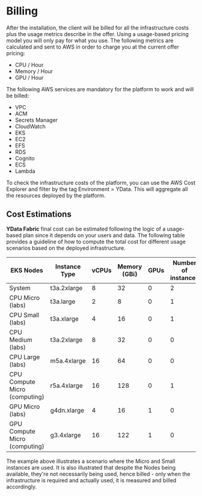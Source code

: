 # Billing

After the installation, the client will be billed for all the infrastructure costs plus the usage metrics describe in the offer.
Using a usage-based pricing model you will only pay for what you use.
The following metrics are calculated and sent to AWS in order to charge you at the current offer pricing:

- CPU / Hour
- Memory / Hour
- GPU / Hour

The following AWS services are mandatory for the platform to work and will be billed:

- VPC
- ACM
- Secrets Manager
- CloudWatch
- EKS
- EC2
- EFS
- RDS
- Cognito
- ECS
- Lambda

To check the infrastructure costs of the platform, you can use the AWS Cost Explorer and filter by the tag Environment = YData.
This will aggregate all the resources deployed by the platform.

## Cost Estimations

**YData Fabric** final cost can be estimated following the logic of a usage-based plan since it depends on your users and data. The following table provides
a guideline of how to compute the total cost for different usage scenarios based on the deployed infrastructure.

| EKS Nodes | Instance Type | vCPUs | Memory (GBi) | GPUs | Number of instances | % Usage/ CPU/Hour | % Usage/ Memory/Hour | % Usage/ GPU/Hour | Cost AWS/Hour | Cost AWS/Day | Cost YData/Hour | Cost YData/Day |
| --- | --- | --- | --- | --- | --- | --- | --- | --- | --- | --- | --- | --- |
| System | t3a.2xlarge | 8 | 32 | 0 | 2 | 20 | 20 | 0 | $0.30 | $14.44 | $0.38 | $9.22 |
| CPU Micro (labs) | t3a.large | 2 | 8 | 0 | 1 | 40 | 40 | 0 | $0.08 | $1.80 | $0.10 | $2.30 |
| CPU Small (labs) | t3a.xlarge | 4 | 16 | 0 | 1 | 20 | 20 | 0 | $0.15 | $3.61 | $0.10 | $2.30 |
| CPU Medium (labs) | t3a.2xlarge | 8 | 32 | 0 | 0 | 0 | 0 | 0 | $0.30 | $0.00 | $0.00 | $0.00 |
| CPU Large (labs) | m5a.4xlarge | 16 | 64 | 0 | 0 | 0 | 0 | 0 | $0.69 | $0.00 | $0.00 | $0.00 |
| CPU Compute Micro (computing) | r5a.4xlarge | 16 | 128 | 0 | 1 | 20 | 20 | 0 | $0.90 | $21.70 | $0.64 | $15.36 |
| GPU Micro (labs) | g4dn.xlarge | 4 | 16 | 1 | 0 | 0 | 0 | 0 | $0.53 | $0.00 | $0.00 | $0.00 |
| GPU Compute Micro (computing) | g3.4xlarge | 16 | 122 | 1 | 0 | 0 | 0 | 0 | $1.14 | $0.00 | $0.00 | $0.00 |

The example above illustrates a scenario where the Micro and Small instances are used. It is also illustrated that despite the Nodes being available,
they're not necessarily being used, hence billed - only when the infrastructure is required and actually used, it is measured and billed accordingly.
